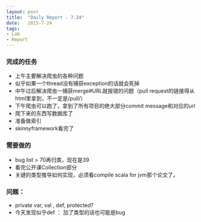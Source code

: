 ```yaml
---
layout: post
title:  "Daily Report - 7.24"
date:   2015-7-24
tags:
- Lab
- Report
---
```


### 完成的任务
* 上午主要解决爬虫的各种问题
* 似乎如果一个thread没有捕获exception的话就会死掉
* 中午过后解决爬虫一捕获merge#URL就报错的问题（pull request的链接得从html里拿到，不一定是/pull/）
* 下午爬虫可以跑了，拿到了所有项目的绝大部分commit message和对应的url
* 爬下来的东西写数据库了
* 准备做索引
* skinnyframework看完了

### 需要做的
* bug list > 70再归类，现在是39
* 看完公开课Collection部分
* 关键的类型推导如何实现，必须看compile scala for jvm那个论文了。

### 问题：
* private var, val , def, protected?
* 今天发现似乎def <function name> ： 加了类型的话也可能是bug




